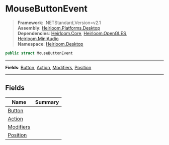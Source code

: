 # MouseButtonEvent

> **Framework**: .NETStandard,Version=v2.1  
> **Assembly**: [Heirloom.Platforms.Desktop][0]  
> **Dependencies**: [Heirloom.Core][1], [Heirloom.OpenGLES][2], [Heirloom.MiniAudio][3]  
> **Namespace**: [Heirloom.Desktop][0]  

```cs
public struct MouseButtonEvent
```

--------------------------------------------------------------------------------

**Fields**: [Button][4], [Action][5], [Modifiers][6], [Position][7]

--------------------------------------------------------------------------------

## Fields

| Name           | Summary |
|----------------|---------|
| [Button][4]    |         |
| [Action][5]    |         |
| [Modifiers][6] |         |
| [Position][7]  |         |

[0]: ..\Heirloom.Platforms.Desktop.md
[1]: ..\Heirloom.Core.md
[2]: ..\Heirloom.OpenGLES.md
[3]: ..\Heirloom.MiniAudio.md
[4]: Heirloom.Desktop.MouseButtonEvent.Button.md
[5]: Heirloom.Desktop.MouseButtonEvent.Action.md
[6]: Heirloom.Desktop.MouseButtonEvent.Modifiers.md
[7]: Heirloom.Desktop.MouseButtonEvent.Position.md
